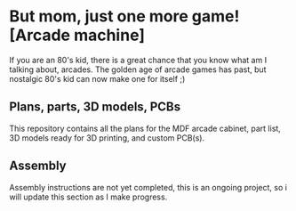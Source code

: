 # But mom, just one more game! [Arcade machine]

If you are an 80's kid, there is a great chance that you know what am I talking about, arcades. The golden age of arcade games has past, but nostalgic 80's kid can now make one for itself ;)

## Plans, parts, 3D models, PCBs

This repository contains all the plans for the MDF arcade cabinet, part list, 3D models ready for 3D printing, and custom PCB(s).

## Assembly

Assembly instructions are not yet completed, this is an ongoing project, so i will update this section as I make progress.
